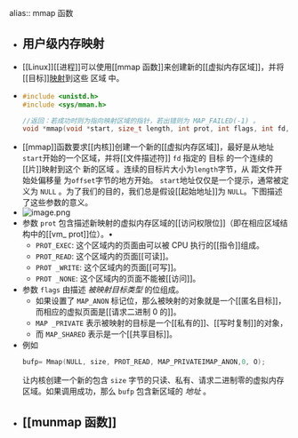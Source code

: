 alias:: mmap 函数

- ## 用户级内存映射
- [[Linux]][[进程]]可以使用[[mmap 函数]]来创建新的[[虚拟内存区域]]，并将[[目标]][映射]([[内存映射]])到这些 区域 中。
- ``` c
  #include <unistd.h>
  #include <sys/mman.h> 
  
  //返回：若成功时则为指向映射区域的指针，若出错则为 MAP_FAILED(-1) 。
  void *mmap(void *start, size_t length, int prot, int flags, int fd, off_t offset);
  ```
- [[mmap]]函数要求[[内核]]创建一个新的[[虚拟内存区域]]，最好是从地址`start`开始的一个区域，并将[[文件描述符]] `fd` 指定的 目标 的一个连续的[[片]]映射到这个 新的区域 。连续的目标片大小为`length`字节，从 距文件开始处偏移量 为`offset`字节的地方开始。 `start`地址仅仅是一个提示，通常被定义为 `NULL` 。为了我们的目的，我们总是假设[[起始地址]]为 `NULL`。下图描述了这些参数的意义。
- ![image.png](../assets/image_1702062551964_0.png)
- 参数 `prot` 包含描述新映射的虚拟内存区域的[[访问权限位]]（即在相应区域结构中的[[vm_ prot]]位）。•
	- `PROT_EXEC`: 这个区域内的页面由可以被 CPU 执行的[[指令]]组成。
	- `PROT_READ`: 这个区域内的页面[[可读]]。
	- `PROT _WRITE`: 这个区域内的页面[[可写]]。
	- `PROT _NONE`: 这个区域内的页面不能被[[访问]]。
- 参数 `flags` 由描述 *被映射目标类型* 的位组成。
	- 如果设置了 `MAP_ANON` 标记位，那么被映射的对象就是一个[[匿名目标]]，而相应的虚拟页面是[[请求二进制 0 的]]。
	- `MAP _PRIVATE` 表示被映射的目标是一个[[私有的]]、[[写时复制]]的对象，
	- 而 `MAP_SHARED` 表示是一个[[共享目标]]。
- 例如 
  ``` c
  bufp= Mmap(NULL, size, PROT_READ, MAP_PRIVATEIMAP_ANON,0, O);
  ```
  让内核创建一个新的包含 `size` 字节的只读、私有、请求二进制零的虚拟内存区域。如果调用成功，那么 `bufp` 包含新区域的 *地址* 。
- ## [[munmap 函数]]